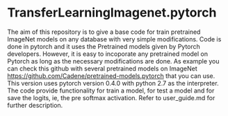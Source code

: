 # TransferLearningImagenet.pytorch

The aim of this repository is to give a base code for train pretrained ImageNet models on any database with very simple modifications. Code is done in pytorch and it uses the Pretrained models given by Pytorch developers. However, it is easy to incoporate any pretrained model on Pytorch as long as the necessary modifications are done. As example you can check this github with several pretrained models on ImageNet https://github.com/Cadene/pretrained-models.pytorch that you can use. This version uses pytorch version 0.4.0 with python 2.7 as the interpreter. The code provide functionality for train a model, for test a model and for save the logits, ie, the pre softmax activation. Refer to user_guide.md for further description.
